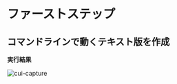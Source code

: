 # ファーストステップ
## コマンドラインで動くテキスト版を作成

**実行結果**

![cui-capture](https://user-images.githubusercontent.com/72304840/97849239-9bd79080-1d35-11eb-8888-f55e3d02cb29.png)

